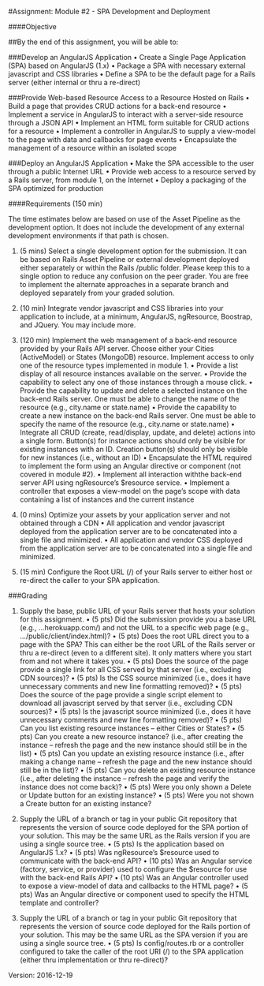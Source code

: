 #Assignment: Module #2 - SPA Development and Deployment

####Objective

##By the end of this assignment, you will be able to:

###Develop an AngularJS Application
• Create a Single Page Application (SPA) based on AngularJS (1.x)
• Package a SPA with necessary external javascript and CSS libraries
• Define a SPA to be the default page for a Rails server (either internal or thru a re-direct)

###Provide Web-based Resource Access to a Resource Hosted on Rails
• Build a page that provides CRUD actions for a back-end resource
• Implement a service in AngularJS to interact with a server-side resource through a JSON API
• Implement an HTML form suitable for CRUD actions for a resource
• Implement a controller in AngularJS to supply a view-model to the page with data and callbacks for page events
• Encapsulate the management of a resource within an isolated scope

###Deploy an AngularJS Application
• Make the SPA accessible to the user through a public Internet URL
• Provide web access to a resource served by a Rails server, from module 1, on the Internet
• Deploy a packaging of the SPA optimized for production

####Requirements (150 min)

The time estimates below are based on use of the Asset Pipeline as the development option. It does not include the
development of any external development environments if that path is chosen.

1. (5 mins) Select a single development option for the submission. It can be based on Rails Asset Pipeline or external
  development deployed either separately or within the Rails /public folder. Please keep this to a single option
  to reduce any confusion on the peer grader. You are free to implement the alternate approaches in a separate
  branch and deployed separately from your graded solution.

2. (10 min) Integrate vendor javascript and CSS libraries into your application to include, at a minimum, AngularJS,
  ngResource, Boostrap, and JQuery. You may include more.

3. (120 min) Implement the web management of a back-end resource provided by your Rails API server. Choose
  either your Cities (ActiveModel) or States (MongoDB) resource. Implement access to only one of the resource
  types implemented in module 1.
• Provide a list display of all resource instances available on the server.
• Provide the capability to select any one of those instances through a mouse click.
• Provide the capability to update and delete a selected instance on the back-end Rails server. One must be
  able to change the name of the resource (e.g., city.name or state.name)
• Provide the capability to create a new instance on the back-end Rails server. One must be able to specify
  the name of the resource (e.g., city.name or state.name)
• Integrate all CRUD (create, read/display, update, and delete) actions into a single form. Button(s) for
  instance actions should only be visible for existing instances with an ID. Creation button(s) should only be
  visible for new instances (i.e., without an ID)
• Encapsulate the HTML required to implement the form using an Angular directive or component (not
  covered in module #2).
• Implement all interaction withthe back-end server API using ngResource’s $resource service.
• Implement a controller that exposes a view-model on the page’s scope with data containing a list of instances
  and the current instance

4. (0 mins) Optimize your assets by your application server and not obtained through a CDN
• All application and vendor javascript deployed from the application server are to be concatenated into a
  single file and minimized.
• All application and vendor CSS deployed from the application server are to be concatenated into a single file
  and minimized.

5. (15 min) Configure the Root URL (/) of your Rails server to either host or re-direct the caller to your SPA
  application.


###Grading


1. Supply the base, public URL of your Rails server that hosts your solution for this assignment.
• (5 pts) Did the submission provide you a base URL (e.g., ...herokuapp.com/) and not the URL to a
  specific web page (e.g., .../public/client/index.html)?
• (5 pts) Does the root URL direct you to a page with the SPA? This can either be the root URL of the Rails
  server or thru a re-direct (even to a different site). It only matters where you start from and not where it
  takes you.
• (5 pts) Does the source of the page provide a single link for all CSS served by that server (i.e., excluding
  CDN sources)?
• (5 pts) Is the CSS source minimized (i.e., does it have unnecessary comments and new line formatting
  removed)?
• (5 pts) Does the source of the page provide a single script element to download all javascript served by that
  server (i.e., excluding CDN sources)?
• (5 pts) Is the javascript source minimized (i.e., does it have unnecessary comments and new line formatting
  removed)?
• (5 pts) Can you list existing resource instances – either Cities or States?
• (5 pts) Can you create a new resource instance? (i.e., after creating the instance – refresh the page and the
  new instance should still be in the list)
• (5 pts) Can you update an existing resource instance (i.e., after making a change name – refresh the page
  and the new instance should still be in the list)?
• (5 pts) Can you delete an existing resource instance (i.e., after deleting the instance – refresh the page and
  verify the instance does not come back)?
• (5 pts) Were you only shown a Delete or Update button for an existing instance?
• (5 pts) Were you not shown a Create button for an existing instance?

2. Supply the URL of a branch or tag in your public Git repository that represents the version of source code
  deployed for the SPA portion of your solution. This may be the same URL as the Rails version if you are using a
  single source tree.
• (5 pts) Is the application based on AngularJS 1.x?
• (5 pts) Was ngResource’s $resource used to communicate with the back-end API?
• (10 pts) Was an Angular service (factory, service, or provider) used to configure the $resource for use with
  the back-end Rails API?
• (10 pts) Was an Angular controller used to expose a view-model of data and callbacks to the HTML page?
• (5 pts) Was an Angular directive or component used to specify the HTML template and controller?

3. Supply the URL of a branch or tag in your public Git repository that represents the version of source code
  deployed for the Rails portion of your solution. This may be the same URL as the SPA version if you are using a
  single source tree.
• (5 pts) Is config/routes.rb or a controller configured to take the caller of the root URI (/) to the SPA
  application (either thru implementation or thru re-direct)?

Version: 2016-12-19
